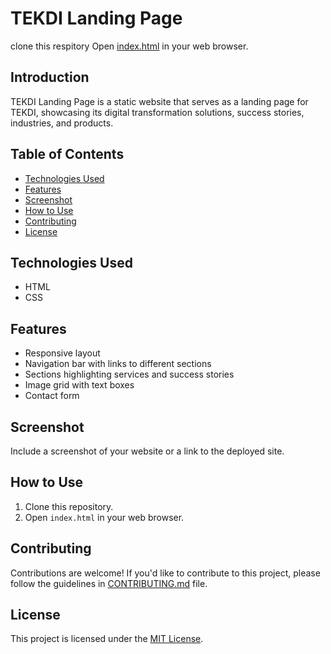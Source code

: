 # TEKDI Landing Page

clone this respitory
Open [index.html](./landing.html) in your web browser.
## Introduction

TEKDI Landing Page is a static website that serves as a landing page for TEKDI, showcasing its digital transformation solutions, success stories, industries, and products.

## Table of Contents

- [Technologies Used](#technologies-used)
- [Features](#features)
- [Screenshot](#screenshot)
- [How to Use](#how-to-use)
- [Contributing](#contributing)
- [License](#license)

## Technologies Used

- HTML
- CSS

## Features

- Responsive layout
- Navigation bar with links to different sections
- Sections highlighting services and success stories
- Image grid with text boxes
- Contact form

## Screenshot

Include a screenshot of your website or a link to the deployed site.

## How to Use

1. Clone this repository.
2. Open `index.html` in your web browser.

## Contributing

Contributions are welcome! If you'd like to contribute to this project, please follow the guidelines in [CONTRIBUTING.md](link-to-contributing-guidelines) file.

## License

This project is licensed under the [MIT License](https://opensource.org/licenses/MIT).

